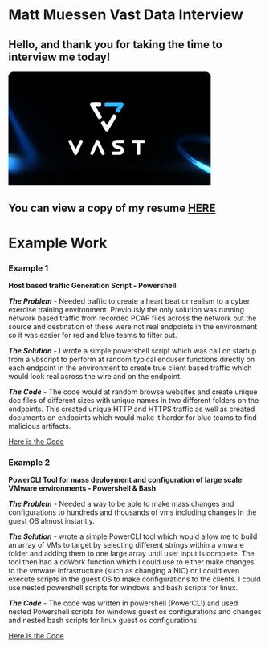 
# Matt Muessen Vast Data Interview

## Hello, and thank you for taking the time to interview me today!

![VastLogo](https://github.com/MMuessen/VastData_Interview/blob/main/deepLearning.png?raw=true)

## You can view a copy of my resume [HERE](https://github.com/MMuessen/VastData_Interview/blob/main/MattMuessenResumeApril2023.pdf)

# Example Work

### Example 1
**Host based traffic Generation Script - Powershell**

***The Problem*** - Needed traffic to create a heart beat or realism to a cyber exercise training environment.  Previously the only solution was running network based traffic from recorded PCAP files across the network but the source and destination of these were not real endpoints in the environment so it was easier for red and blue teams to filter out.

***The Solution*** - I wrote a simple powershell script which was call on startup from a vbscript to perform at random typical enduser functions directly on each endpoint in the environment to create true client based traffic which would look real across the wire and on the endpoint.

***The Code*** - The code would at random browse websites and create unique doc files of different sizes with unique names in two different folders on the endpoints.  This created unique HTTP and HTTPS traffic as well as created documents on endpoints which would make it harder for blue teams to find malicious artifacts.  

[Here is the Code](https://github.com/MMuessen/VastData_Interview/blob/main/traffic.ps1)

### Example 2
**PowerCLI Tool for mass deployment and configuration of large scale VMware environments - Powershell & Bash**

***The Problem*** - Needed a way to be able to make mass changes and configurations to hundreds and thousands of vms including changes in the guest OS almost instantly.

***The Solution*** - wrote a simple PowerCLI tool which would allow me to build an array of VMs to target by selecting different strings within a vmware folder and adding them to one large array until user input is complete.  The tool then had a doWork function which I could use to either make changes to the vmware infrastructure (such as changing a NIC) or I could even execute scripts in the guest OS to make configurations to the clients.  I could use nested powershell scripts for windows and bash scripts for linux.

***The Code*** - The code was written in powershell (PowerCLI) and used nested Powershell scripts for windows guest os configurations and changes and nested bash scripts for linux guest os configurations.  

[Here is the Code](https://github.com/MMuessen/VastData_Interview/blob/main/PowerCLI_VMArrayLoop_Tool.ps1)
